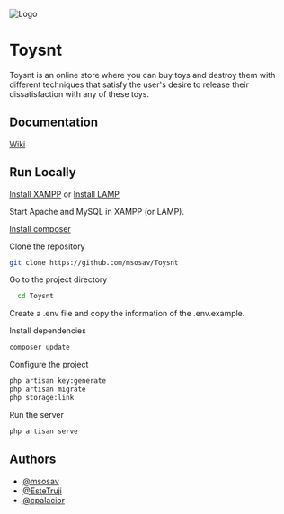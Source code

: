 ![Logo](https://github.com/msosav/Toysnt/assets/85181687/2899530b-eedd-40e7-91a0-92e13d4c63f6)


# Toysnt

Toysnt is an online store where you can buy toys and destroy them with different techniques that satisfy the user's desire to release their dissatisfaction with any of these toys.

## Documentation

[Wiki](https://github.com/msosav/Toysnt/wiki)
    
## Run Locally

[Install XAMPP](https://www.apachefriends.org/download.html) or [Install LAMP](https://www.digitalocean.com/community/tutorials/how-to-install-linux-apache-mysql-php-lamp-stack-on-ubuntu-20-04-es)

Start Apache and MySQL in XAMPP (or LAMP).

[Install composer](https://getcomposer.org/download/)

Clone the repository

```bash
git clone https://github.com/msosav/Toysnt
```

Go to the project directory

```bash
  cd Toysnt
```

Create a .env file and copy the information of the .env.example.

Install dependencies

```bash
composer update
```

Configure the project

```bash
php artisan key:generate
php artisan migrate
php storage:link
```

Run the server

```bash
php artisan serve
```

## Authors

- [@msosav](https://www.github.com/msosav)
- [@EsteTruji](https://github.com/EsteTruji)
- [@cpalacior](https://github.com/cpalacior)
